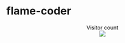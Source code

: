 # flame-coder
<p align="center"> 
  Visitor count<br>
  <img src="https://profile-counter.glitch.me/PrafullRaj-flame-coder/count.svg" />
</p>
